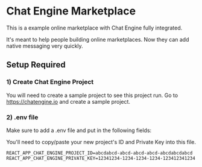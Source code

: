 # Chat Engine Marketplace

This is a example online marketplace with Chat Engine fully integrated.

It's meant to help people building online marketplaces. Now they can add native messaging very quickly.

## Setup Required

### 1) Create Chat Engine Project

You will need to create a sample project to see this project run. Go to https://chatengine.io and create a sample project.

### 2) .env file

Make sure to add a .env file and put in the following fields:

You'll need to copy/paste your new project's ID and Private Key into this file.

```
REACT_APP_CHAT_ENGINE_PROJECT_ID=abcdabcd-abcd-abcd-abcd-abcdabcdabcd
REACT_APP_CHAT_ENGINE_PRIVATE_KEY=12341234-1234-1234-1234-123412341234
```
